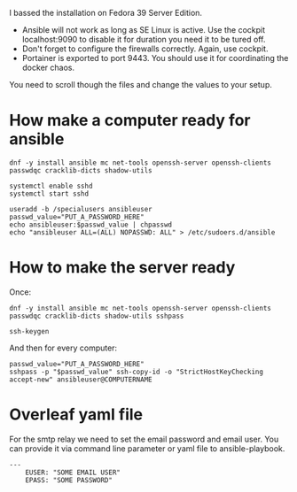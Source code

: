I bassed the installation on Fedora 39 Server Edition.

* Ansible will not work as long as SE Linux is active. Use the cockpit localhost:9090 to disable it for duration you need it to be tured off.
* Don't forget to configure the firewalls correctly. Again, use cockpit.
* Portainer is exported to port 9443. You should use it for coordinating the docker chaos.

You need to scroll though the files and change the values to your setup. 

# How make a computer ready for ansible

```
dnf -y install ansible mc net-tools openssh-server openssh-clients passwdqc cracklib-dicts shadow-utils

systemctl enable sshd
systemctl start sshd

useradd -b /specialusers ansibleuser
passwd_value="PUT_A_PASSWORD_HERE"
echo ansibleuser:$passwd_value | chpasswd
echo "ansibleuser ALL=(ALL) NOPASSWD: ALL" > /etc/sudoers.d/ansible
```

# How to make the server ready

Once:
```
dnf -y install ansible mc net-tools openssh-server openssh-clients passwdqc cracklib-dicts shadow-utils sshpass

ssh-keygen
```

And then for every computer:

```
passwd_value="PUT_A_PASSWORD_HERE"
sshpass -p "$passwd_value" ssh-copy-id -o "StrictHostKeyChecking accept-new" ansibleuser@COMPUTERNAME
```
# Overleaf yaml file

For the smtp relay we need to set the email password and email user. You can provide it via command line parameter or yaml file to ansible-playbook. 

```
---
    EUSER: "SOME EMAIL USER"
    EPASS: "SOME PASSWORD"
```
